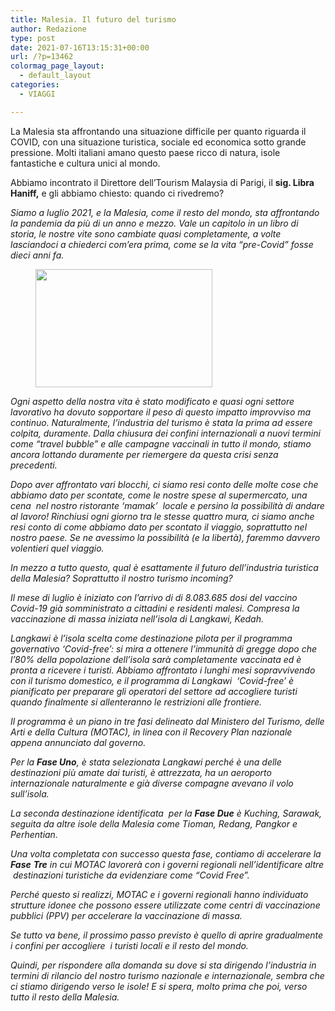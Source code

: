 ```yaml
---
title: Malesia. Il futuro del turismo
author: Redazione
type: post
date: 2021-07-16T13:15:31+00:00
url: /?p=13462
colormag_page_layout:
  - default_layout
categories:
  - VIAGGI

---
```

La Malesia sta affrontando una situazione difficile per quanto riguarda il COVID, con una situazione turistica, sociale ed economica sotto grande pressione. Molti italiani amano questo paese ricco di natura, isole fantastiche e cultura unici al mondo.

Abbiamo incontrato il Direttore dell’Tourism Malaysia di Parigi, il **sig. Libra Haniff,** e gli abbiamo chiesto: quando ci rivedremo?

_Siamo a luglio 2021, e la Malesia, come il resto del mondo, sta affrontando la pandemia da più di un anno e mezzo. Vale un capitolo in un libro di storia, le nostre vite sono cambiate quasi completamente, a volte lasciandoci a chiederci com&#8217;era prima, come se la vita &#8220;pre-Covid&#8221; fosse dieci anni fa._

<div class="wp-block-image">
  <figure class="alignright size-large is-resized"><img decoding="async" loading="lazy" src="https://progressonline.it/wp-content/uploads/2021/07/image.png" alt="" class="wp-image-13463" width="283" height="189" /></figure>
</div>

_Ogni aspetto della nostra vita è stato modificato e quasi ogni settore lavorativo ha dovuto sopportare il peso di questo impatto improvviso ma continuo. Naturalmente, l&#8217;industria del turismo è stata la prima ad essere colpita, duramente. Dalla chiusura dei confini internazionali a nuovi termini come &#8220;travel bubble&#8221; e alle campagne vaccinali in tutto il mondo, stiamo ancora lottando duramente per riemergere da questa crisi senza precedenti._

_Dopo aver affrontato vari blocchi, ci siamo resi conto delle molte cose che abbiamo dato per scontate, come le nostre spese al supermercato, una cena &nbsp;nel nostro ristorante ‘mamak’ &nbsp;locale e persino la possibilità di andare al lavoro! Rinchiusi ogni giorno tra le stesse quattro mura, ci siamo anche resi conto di come abbiamo dato per scontato il viaggio, soprattutto nel nostro paese. Se ne avessimo la possibilità (e la libertà), faremmo davvero volentieri quel viaggio._

_In mezzo a tutto questo, qual è esattamente il futuro dell&#8217;industria turistica della Malesia? Soprattutto il nostro turismo incoming?_ 

_Il mese di luglio è iniziato&nbsp;con l’arrivo di di 8.083.685 dosi del vaccino Covid-19 già somministrato a cittadini e residenti malesi. Compresa la vaccinazione di massa iniziata nell&#8217;isola di Langkawi, Kedah._

_Langkawi è l’isola scelta come destinazione pilota per il programma governativo ‘Covid-free’: si mira a ottenere l&#8217;immunità di gregge dopo che l&#8217;80% della popolazione dell&#8217;isola sarà completamente vaccinata ed è pronta a ricevere i turisti. Abbiamo affrontato i lunghi mesi sopravvivendo con il turismo domestico, e il programma di Langkawi &nbsp;‘Covid-free’ è pianificato per preparare gli operatori del settore ad accogliere turisti quando finalmente si allenteranno le restrizioni alle frontiere._

_Il programma è un piano in tre fasi delineato dal Ministero del Turismo, delle Arti e della Cultura (MOTAC), in linea con il Recovery Plan nazionale appena annunciato dal governo._ 

_Per la **Fase Uno**, è stata selezionata Langkawi perché è una delle destinazioni più amate dai turisti, è attrezzata, ha un aeroporto internazionale naturalmente e già diverse compagne avevano il volo sull’isola._

_La seconda destinazione identificata &nbsp;per la **Fase Due** è Kuching, Sarawak, seguita da altre isole della Malesia come Tioman, Redang, Pangkor e Perhentian._ 

_Una volta completata con successo questa fase, contiamo di accelerare la **Fase** **Tre** in cui MOTAC lavorerà con i governi regionali nell’identificare altre &nbsp;destinazioni turistiche da evidenziare come &#8220;Covid Free&#8221;._

_Perché questo si realizzi, MOTAC e i governi regionali hanno individuato&nbsp; strutture idonee che possono essere utilizzate come centri di vaccinazione pubblici (PPV) per accelerare la vaccinazione di massa._ 

_Se tutto va bene, il prossimo passo previsto è quello di aprire gradualmente i confini per accogliere &nbsp;i turisti locali e il resto del mondo._

_Quindi, per rispondere alla domanda su dove si sta dirigendo l&#8217;industria in termini di rilancio del nostro turismo nazionale e internazionale, sembra che ci stiamo dirigendo verso le isole! E si spera, molto prima che poi, verso tutto il resto della Malesia._